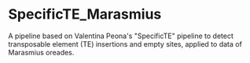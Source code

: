 # SpecificTE_Marasmius
A pipeline based on Valentina Peona's "SpecificTE" pipeline to detect transposable element (TE) insertions and empty sites, applied to data of Marasmius oreades.
